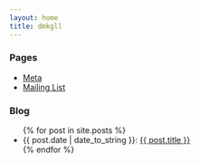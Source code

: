 ```yaml
---
layout: home
title: dmkgll
---
```


### Pages

- [Meta](/)
- [Mailing List](/)

### Blog 

<ul class="posts">
{% for post in site.posts %}
<li><span>{{ post.date | date_to_string }}:</span> <a href="{{ post.url }}" title="{{ post.title }}">{{ post.title }}</a></li>
 {% endfor %}
</ul>
